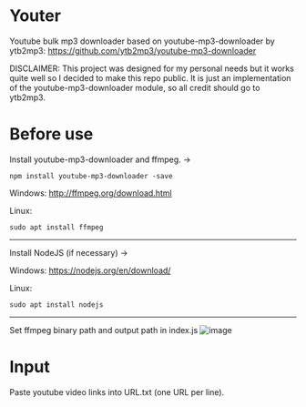 # Youter
Youtube bulk mp3 downloader based on youtube-mp3-downloader by ytb2mp3: https://github.com/ytb2mp3/youtube-mp3-downloader

DISCLAIMER: This project was designed for my personal needs but it works quite well so I decided to make this repo public. It is just an implementation of the youtube-mp3-downloader module, so all credit should go to ytb2mp3. 

# Before use
Install youtube-mp3-downloader and ffmpeg. ->
    
    npm install youtube-mp3-downloader -save

Windows: http://ffmpeg.org/download.html

Linux:

    sudo apt install ffmpeg

___
Install NodeJS (if necessary) ->

Windows: https://nodejs.org/en/download/

Linux:

    sudo apt install nodejs
___

Set ffmpeg binary path and output path in index.js
![image](https://user-images.githubusercontent.com/98588523/174477775-7de94051-483b-4183-a764-447cb2cbb1d4.png)

# Input
Paste youtube video links into URL.txt (one URL per line).
